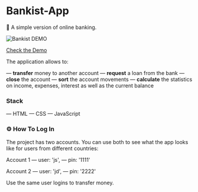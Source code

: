 # Bankist-App 

💸 A simple version of online banking.

![Bankist DEMO](https://user-images.githubusercontent.com/65123309/177345926-703f32dd-7b22-4195-af05-07400aadb860.gif)

<a href="https://anna-sugrobova.github.io/bankist-app/" target="_blank">Check the Demo</a> 
 
The application allows to: 

— **transfer** money to another account
— **request** a loan from the bank
— **close** the account
— **sort** the account movements
— **calculate** the statistics on income, expenses, interest as well as the current balance

### Stack 
— HTML
— CSS
— JavaScript  

### ⚙️ How To Log In

The project has two accounts. You can use both to see what the app looks like for users from different countries: 

 Account 1 
 — user: 'js', 
 — pin: '1111'

 Account 2 
 — user: 'jd',
 — pin: '2222'

Use the same user logins to transfer money.
